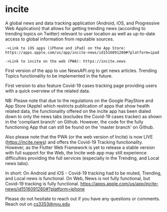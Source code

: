 # incite

A global news and data tracking application (Android, iOS, and Progressive Web Application) that allows for getting trending news (according to trending topics on Twitter) relevant to user location as well as up-to-date access to global information from reputable sources.

    ->Link to iOS apps (iPhone and iPad) on the App Store: https://apps.apple.com/us/app/incite-news/id1516091260#?platform=ipad

    ->Link to incite on the web (PWA): https://incite.news

First version of the app to use NewsAPI.org to get news articles. Trending Topics functionality to be implemented in the future.

First version to also feature  Covid-19 cases tracking page providing users with a quick overview of the related data.

NB: Please note that due to the regulations on the Google PlayStore and App Store (Apple) which restricts publication of apps that show health related data, the functionality offered on the incite app has been dialed down to only the news tabs (excludes the Covid-19 cases tracker) as shown in the 'compliant branch' on Github. However, the code for the fully functioning App that can still be found on the 'master branch' on Github.

Also please note that the PWA (or the web version of Incite) is now LIVE (https://incite.news) and offers the Covid-19 Tracking functionality. However, as the Flutter Web Framework is yet to release a stable version with full support for the Web, the Incite web app may still experience difficulties providing the full services (especially in the Trending, and Local news tabs).

In short: On Android and iOS - Covid-19 tracking had to be muted, Trending, and Local news is functional. On Web, News is not fully functional, but Covid-19 tracking is fully functional.
https://apps.apple.com/us/app/incite-news/id1516091260#?platform=iphone

Please do not hesitate to reach out if you have any questions or comments. Reach out on cs3353@nyu.edu

